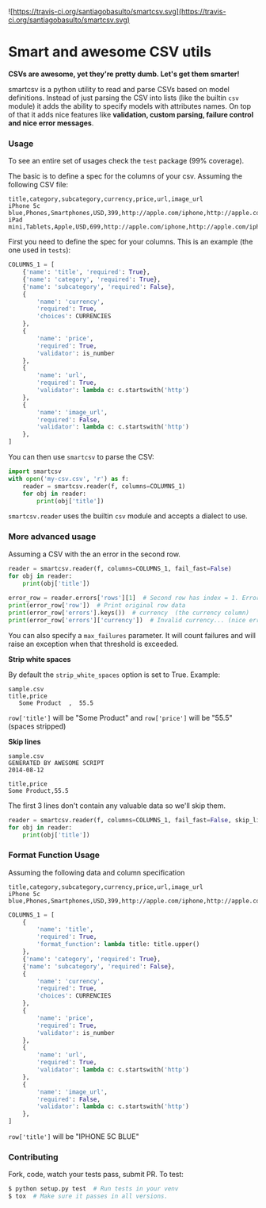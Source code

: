 ![https://travis-ci.org/santiagobasulto/smartcsv.svg](https://travis-ci.org/santiagobasulto/smartcsv.svg)

# Smart and awesome CSV utils

**CSVs are awesome, yet they're pretty dumb. Let's get them smarter!**

smartcsv is a python utility to read and parse CSVs based on model definitions. Instead of just parsing the CSV into lists (like the builtin `csv` module) it adds the ability to specify models with attributes names. On top of that it adds nice features like **validation, custom parsing, failure control and nice error messages**.


### Usage

To see an entire set of usages check the `test` package (99% coverage).

The basic is to define a spec for the columns of your csv. Assuming the following CSV file:

    title,category,subcategory,currency,price,url,image_url
    iPhone 5c blue,Phones,Smartphones,USD,399,http://apple.com/iphone,http://apple.com/iphone.jpg
    iPad mini,Tablets,Apple,USD,699,http://apple.com/iphone,http://apple.com/iphone.jpg

First you need to define the spec for your columns. This is an example (the one used in `tests`):

```python
COLUMNS_1 = [
    {'name': 'title', 'required': True},
    {'name': 'category', 'required': True},
    {'name': 'subcategory', 'required': False},
    {
        'name': 'currency',
        'required': True,
        'choices': CURRENCIES
    },
    {
        'name': 'price',
        'required': True,
        'validator': is_number
    },
    {
        'name': 'url',
        'required': True,
        'validator': lambda c: c.startswith('http')
    },
    {
        'name': 'image_url',
        'required': False,
        'validator': lambda c: c.startswith('http')
    },
]
```

You can then use `smartcsv` to parse the CSV:

```python
import smartcsv
with open('my-csv.csv', 'r') as f:
    reader = smartcsv.reader(f, columns=COLUMNS_1)
    for obj in reader:
        print(obj['title'])
```

`smartcsv.reader` uses the builtin `csv` module and accepts a dialect to use.

### More advanced usage

Assuming a CSV with the an error in the second row.

```python
reader = smartcsv.reader(f, columns=COLUMNS_1, fail_fast=False)
for obj in reader:
    print(obj['title'])
    
error_row = reader.errors['rows'][1]  # Second row has index = 1. Errors are 0-indexed.
print(error_row['row'])  # Print original row data
print(error_row['errors'].keys())  # currency  (the currency column)
print(error_row['errors']['currency'])  # Invalid currency... (nice error explanation)
```
You can also specify a `max_failures` parameter. It will count failures and will raise an exception when that threshold is exceeded.

**Strip white spaces**

By default the `strip_white_spaces` option is set to True. Example:

```
sample.csv
title,price
   Some Product  ,  55.5  
```

`row['title']` will be "Some Product" and `row['price']` will be "55.5" (spaces stripped)

**Skip lines**
```
sample.csv
GENERATED BY AWESOME SCRIPT
2014-08-12

title,price
Some Product,55.5
```

The first 3 lines don't contain any valuable data so we'll skip them.

```python
reader = smartcsv.reader(f, columns=COLUMNS_1, fail_fast=False, skip_lines=3)
for obj in reader:
    print(obj['title'])
```

### Format Function Usage

Assuming the following data and column specification

    title,category,subcategory,currency,price,url,image_url
    iPhone 5c blue,Phones,Smartphones,USD,399,http://apple.com/iphone,http://apple.com/iphone.jpg
	
```python
COLUMNS_1 = [
    {
		'name': 'title', 
		'required': True, 
		'format_function': lambda title: title.upper()
	},
    {'name': 'category', 'required': True},
    {'name': 'subcategory', 'required': False},
    {
        'name': 'currency',
        'required': True,
        'choices': CURRENCIES
    },
    {
        'name': 'price',
        'required': True,
        'validator': is_number
    },
    {
        'name': 'url',
        'required': True,
        'validator': lambda c: c.startswith('http')
    },
    {
        'name': 'image_url',
        'required': False,
        'validator': lambda c: c.startswith('http')
    },
]
```

`row['title']` will be "IPHONE 5C BLUE"

### Contributing

Fork, code, watch your tests pass, submit PR.
To test:

```bash
$ python setup.py test  # Run tests in your venv
$ tox  # Make sure it passes in all versions.
```
